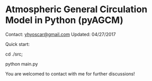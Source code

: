 # Atmospheric General Circulation Model in Python (pyAGCM) 

Contact: yhyoscar@gmail.com Updated: 04/27/2017

Quick start:

cd ./src;

python main.py

You are welcomed to contact with me for further discussions!

